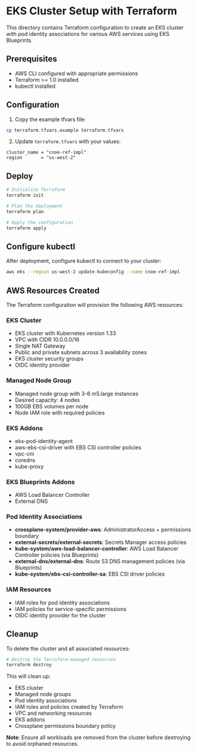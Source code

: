 # EKS Cluster Setup with Terraform

This directory contains Terraform configuration to create an EKS cluster with pod identity associations for various AWS services using EKS Blueprints.

## Prerequisites

- AWS CLI configured with appropriate permissions
- Terraform >= 1.0 installed
- kubectl installed

## Configuration

1. Copy the example tfvars file:
```bash
cp terraform.tfvars.example terraform.tfvars
```

2. Update `terraform.tfvars` with your values:
```hcl
cluster_name = "cnoe-ref-impl"
region       = "us-west-2"
```

## Deploy

```bash
# Initialize Terraform
terraform init

# Plan the deployment
terraform plan

# Apply the configuration
terraform apply
```

## Configure kubectl

After deployment, configure kubectl to connect to your cluster:

```bash
aws eks --region us-west-2 update-kubeconfig --name cnoe-ref-impl
```

## AWS Resources Created

The Terraform configuration will provision the following AWS resources:

### EKS Cluster
- EKS cluster with Kubernetes version 1.33
- VPC with CIDR 10.0.0.0/16
- Single NAT Gateway
- Public and private subnets across 3 availability zones
- EKS cluster security groups
- OIDC identity provider

### Managed Node Group
- Managed node group with 3-6 m5.large instances
- Desired capacity: 4 nodes
- 100GB EBS volumes per node
- Node IAM role with required policies

### EKS Addons
- eks-pod-identity-agent
- aws-ebs-csi-driver with EBS CSI controller policies
- vpc-cni
- coredns
- kube-proxy

### EKS Blueprints Addons
- AWS Load Balancer Controller
- External DNS

### Pod Identity Associations
- **crossplane-system/provider-aws**: AdministratorAccess + permissions boundary
- **external-secrets/external-secrets**: Secrets Manager access policies
- **kube-system/aws-load-balancer-controller**: AWS Load Balancer Controller policies (via Blueprints)
- **external-dns/external-dns**: Route 53 DNS management policies (via Blueprints)
- **kube-system/ebs-csi-controller-sa**: EBS CSI driver policies

### IAM Resources
- IAM roles for pod identity associations
- IAM policies for service-specific permissions
- OIDC identity provider for the cluster

## Cleanup

To delete the cluster and all associated resources:

```bash
# Destroy the Terraform-managed resources
terraform destroy
```

This will clean up:
- EKS cluster
- Managed node groups
- Pod identity associations
- IAM roles and policies created by Terraform
- VPC and networking resources
- EKS addons
- Crossplane permissions boundary policy

**Note**: Ensure all workloads are removed from the cluster before destroying to avoid orphaned resources.